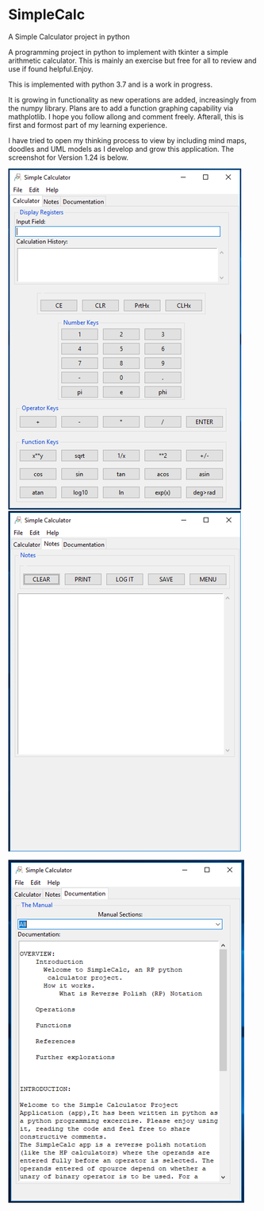 # SimpleCalc
A Simple Calculator project in python
  
A programming project in python to implement with tkinter a simple arithmetic calculator. This is mainly an exercise but free for all to review and use if found helpful.Enjoy.

This is implemented with python 3.7 and is a work in progress. 

It is growing in functionality as new operations are added, increasingly from the numpy library. Plans are to add a function graphing capability via mathplotlib. I hope you follow allong and comment freely. Afterall, this is first and formost part of my learning experience.

I have tried to open my thinking process to view by including mind maps, doodles and UML models as I develop and grow this application. The screenshot for Version 1.24 is below.

![OpeningShot](calcShot.png) ![OpeningShot](calcShot2.png)
  
![OpeningShot](calcShot3.png)
